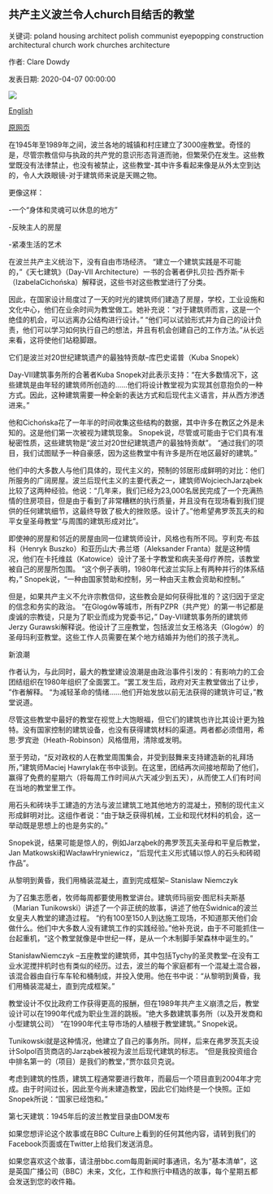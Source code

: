 ## 共产主义波兰令人church目结舌的教堂

关键词: poland housing architect polish communist eyepopping construction architectural church work churches architecture

作者: Clare Dowdy

发表日期: 2020-04-07 00:00:00

![](https://ichef.bbci.co.uk/wwfeatures/live/624_351/images/live/p0/88/w4/p088w448.jpg)

[English](The%20eye-popping%20churches%20of%20Communist%20Poland.md)

[原网页](https://www.bbc.com/culture/story/20200407-the-surprising-story-of-polands-extraordinary-churches)

在1945年至1989年之间，波兰各地的城镇和村庄建立了3000座教堂。奇怪的是，尽管宗教信仰与执政的共产党的意识形态背道而驰，但繁荣仍在发生。这些教堂既没有法律禁止，也没有被禁止，这些教堂-其中许多看起来像是从外太空到达的，令人大跌眼镜-对于建筑师来说是天赐之物。

更像这样：

-一个“身体和灵魂可以休息的地方”

-反映主人的房屋

-紧凑生活的艺术

在波兰共产主义统治下，没有自由市场经济。 “建立一个建筑实践是不可能的，”《天七建筑》（Day-VII Architecture）一书的合著者伊扎贝拉·西乔斯卡（IzabelaCichońska）解释说，这些书对这些教堂进行了分类。

因此，在国家设计局度过了一天的时光的建筑师们建造了房屋，学校，工业设施和文化中心，他们在业余时间为教堂做工。她补充说：“对于建筑师而言，这是一个绝佳的机会，可以远离办公结构进行设计。” “他们可以试验形式并为自己的设计负责，他们可以学习如何执行自己的想法，并且有机会创建自己的工作方法。”从长远来看，这将使他们站稳脚跟。

它们是波兰对20世纪建筑遗产的最独特贡献–库巴史诺普（Kuba Snopek）

Day-VII建筑事务所的合著者Kuba Snopek对此表示支持：“在大多数情况下，这些建筑是由年轻的建筑师所创造的……他们将设计教堂视为实现其创意抱负的一种方式。因此，这种建筑需要一种全新的表达方式和后现代主义语言，并从西方渗透进来。”

他和Cichońska花了一年半的时间收集这些结构的数据，其中许多在教区之外是未知的。这是他们第一次被视为建筑现象。 Snopek说，尽管或可能由于它们具有准秘密性质，这些建筑物是“波兰对20世纪建筑遗产的最独特贡献”。 “通过我们的项目，我们试图赋予一种自豪感，因为这些教堂中有许多是所在地区最好的建筑。”

他们中的大多数人与他们具体的，现代主义的，预制的邻居形成鲜明的对比：他们所服务的广阔房屋。波兰后现代主义的主要代表之一，建筑师WojciechJarząbek比较了这两种经验。他说：“几年来，我们已经为23,000名居民完成了一个充满热情的住房项目，但是由于看到了非常糟糕的执行质量，并且没有在现场看到我们提供的任何建筑细节，这最终导致了极大的挫败感。设计了。”他希望弗罗茨瓦夫的和平女皇圣母教堂“与周围的建筑形成对比”。

即使神的房屋和邻近的房屋由同一位建筑师设计，风格也有所不同。亨利克·布兹科（Henryk Buszko）和亚历山大·弗兰塔（Aleksander Franta）就是这种情况，他们在卡托维兹（Katowice）设计了圣十字教堂和病夫圣母疗养院，该教堂被自己的房屋所包围。 “这个例子表明，1980年代波兰实际上有两种并行的体系结构，” Snopek说，“一种由国家赞助和控制，另一种由天主教会资助和控制。”

但是，如果共产主义不允许宗教信仰，这些教会是如何获得批准的？这归因于坚定的信念和务实的政治。 “在Glogów等城市，所有PZPR（共产党）的第一书记都是虔诚的宗教徒，只是为了职业而成为党委书记，” Day-VII建筑事务所的建筑师Jerzy Gurawski解释说。他设计了三座教堂，包括波兰女王格洛夫（Glogów）的圣母玛利亚教堂。这些工作人员需要在某个地方结婚并为他们的孩子洗礼。

新浪潮

作者认为，与此同时，最大的教堂建设浪潮是由政治事件引发的：有影响力的工会团结组织在1980年组织了全面罢工。“罢工发生后，政府对天主教堂做出了让步， ”作者解释。 “为减轻革命的情绪……他们开始发放以前无法获得的建筑许可证，”教堂说道。

尽管这些教堂中最好的教堂在视觉上大饱眼福，但它们的建筑也许比其设计更为独特。没有国家控制的建筑设备，也没有获得建筑材料的渠道。两者都必须借用，希思·罗宾逊（Heath-Robinson）风格借用，清除或发明。

至于劳动，“反对政权的人在教堂周围集会，并受到鼓舞来支持建造新的礼拜场所，”建筑师Maciej Hawrylak在书中谈到。在这里，团结再次间接地帮助了他们，赢得了免费的星期六（将每周工作时间从六天减少到五天），从而使工人们有时间在当地的教堂里工作。

用石头和砖块手工建造的方法与波兰建筑工地其他地方的混凝土，预制的现代主义形成鲜明对比。这组作者说：“由于缺乏获得机械，工业和现代材料的机会，这一举动既是思想上的也是务实的。”

Snopek说，结果可能是惊人的，例如Jarząbek的弗罗茨瓦夫圣母和平皇后教堂，Jan Matkowski和WacławHryniewicz，“后现代主义形式辅以惊人的石头和砖砌作品”。

从黎明到黄昏，我们用桶装混凝土，直到完成框架– Stanislaw Niemczyk

为了召集志愿者，牧师每周都要使用教堂讲台。建筑师玛丽安·图尼科夫斯基（Marian Tunikowski）讲述了一个非正统的故事，讲述了他在Świdnica的波兰女皇夫人教堂的建造过程。 “约有100至150人到达施工现场，不知道那天他们会做什么。他们中大多数人没有建筑工作的实践经验。”他补充说，由于不可能抓住一台起重机，“这个教堂就像是中世纪一样，是从一个木制脚手架森林中诞生的。”

StanisławNiemczyk –五座教堂的建筑师，其中包括Tychy的圣灵教堂–在没有工业水泥搅拌机时也有类似的经历。过去，波兰的每个家庭都有一个混凝土混合器，该混合器由自行车车轮和桶制成，并投入使用。他在书中说：“从黎明到黄昏，我们用桶装混凝土，直到完成框架。”

教堂设计不仅比政府工作获得更高的报酬，但在1989年共产主义崩溃之后，教堂设计可以在1990年代成为职业生涯的跳板。“绝大多数建筑事务所（以及开发商和小型建筑公司） “在1990年代主导市场的人植根于教堂建筑。” Snopek说。

Tunikowski就是这种情况，他建立了自己的事务所。同样，后来在弗罗茨瓦夫设计Solpol百货商店的Jarząbek被视为波兰后现代建筑的标志。 “但是我投资组合中排名第一的（项目）是我们的教堂，”贾尔兹贝克说。

考虑到建筑的性质，建筑工程通常要进行数年，而最后一个项目直到2004年才完成。由于时间过长，因此至今尚未建造教堂，因此它们始终是一个快照。正如Snopek所说：“国家已经饱和。”

第七天建筑：1945年后的波兰教堂目录由DOM发布

如果您想评论这个故事或在BBC Culture上看到的任何其他内容，请转到我们的Facebook页面或在Twitter上给我们发送消息。

如果您喜欢这个故事，请注册bbc.com每周新闻时事通讯，名为“基本清单”，这是英国广播公司（BBC）未来，文化，工作和旅行中精选的故事，每个星期五都会发送到您的收件箱。